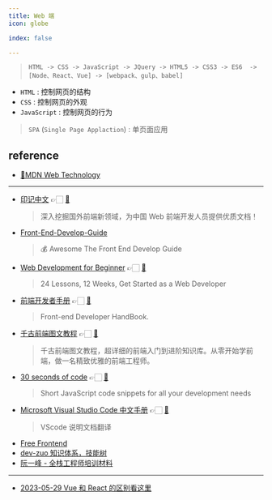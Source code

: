 ```yaml
---
title: Web 端
icon: globe

index: false

---
```


> `HTML -> CSS -> JavaScript -> JQuery -> HTML5 -> CSS3 -> ES6 
        -> [Node、React、Vue] -> [webpack、gulp、babel]`
  * `HTML` : 控制网页的结构
  * `CSS` : 控制网页的外观
  * `JavaScript` : 控制网页的行为

> `SPA` (`Single Page Applaction`) : 单页面应用

<!-- more -->

## reference

- [💯]()[MDN Web Technology](https://developer.mozilla.org/zh-CN/docs/Web)

------

- [印记中文](https://docschina.org) 👉🏻 [🐙](https://github.com/docschina)
    > 深入挖掘国外前端新领域，为中国 Web 前端开发人员提供优质文档！
- [Front-End-Develop-Guide](https://github.com/icepy/Front-End-Develop-Guide)
    > 💰 Awesome The Front End Develop Guide
- [Web Development for Beginner](https://microsoft.github.io/Web-Dev-For-Beginners/#/) 👉🏻 [🐙](https://github.com/microsoft/Web-Dev-For-Beginners)
    > 24 Lessons, 12 Weeks, Get Started as a Web Developer
- [前端开发者手册](https://dwqs.gitbooks.io/frontenddevhandbook) 👉🏻 [🐙](https://github.com/dwqs/front-end-handbook)
    > Front-end Developer HandBook.
- [千古前端图文教程](https://web.qianguyihao.com) 👉🏻 [🐙](https://github.com/qianguyihao/Web)
    > 千古前端图文教程，超详细的前端入门到进阶知识库。从零开始学前端，做一名精致优雅的前端工程师。
- [30 seconds of code](https://30secondsofcode.org) 👉🏻 [🐙](https://github.com/30-seconds/30-seconds-of-code)
    > Short JavaScript code snippets for all your development needs
- [Microsoft Visual Studio Code 中文手册](https://jeasonstudio.gitbooks.io/vscode-cn-doc) 👉🏻 [🐙](https://github.com/jeasonstudio/CN-VScode-Docs)
    > VScode 说明文档翻译
- [Free Frontend](https://freefrontend.com)
- [dev-zuo 知识体系，技能树](http://f.zuo11.com)
- [阮一峰 - 全栈工程师培训材料](https://github.com/ruanyf/jstraining)

------

- [2023-05-29 Vue 和 React 的区别看这里](https://juejin.cn/post/7238199999733088313)